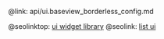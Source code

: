 @link: api/ui.baseview_borderless_config.md

@seolinktop: [ui widget library](https://webix.com)
@seolink: [list ui](https://webix.com/widget/list/)